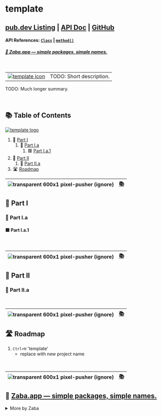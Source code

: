 <!-- [![template logo](https://template.zaba.app/img/logo.gif)](https://pub.dev/packages/template 'Click to goto the pub.dev listing') -->
# template

## [pub.dev Listing](https://pub.dev/packages/template) | [API Doc](https://pub.dev/documentation/template/latest) | [GitHub](https://github.com/Zabadam/template)
#### API References: [`Class`](https://pub.dev/documentation/template/latest/template/Class-class.html) | [`method()`](https://pub.dev/documentation/template/latest/template/method.html)
##### [🐸 Zaba.app ― simple packages, simple names.](#-zabaapp--simple-packages-simple-nameshttpspubdevpublisherszabaapppackages-other-flutter-packages-published-by-zabaapp)

<br />

|   |   |
|:--|:--|
| [![template icon](https://template.zaba.app/img/icon.png)](https://pub.dev/packages/template 'Click to goto the pub.dev listing') | TODO: Short description. |

<!-- [![template header](https://template.zaba.app/img/header.gif)](https://pub.dev/packages/template 'Click to goto the pub.dev listing') -->

TODO: Much longer summary.

<br />

## 📚 Table of Contents

[![template logo](https://raw.githubusercontent.com/Zabadam/template/main/doc/img/header_15.gif)](#template)

  1. 🔺 [Part I](#-part-i 'Part I')
     1. 🔴 [Part I.a](#-part-ia 'Part I.a')
        1. 🟥 [Part I.a.1](#-part-ia1 'Part I.a.1')
  2. 🔷 [Part II](#-part-ii 'Part II')
     1. 🔵 [Part II.a](#-part-iia 'Part II.a')
  3. 🛣️ [Roadmap](#️-roadmap 'The current TODO list')


| ![transparent 600x1 pixel-pusher (ignore)](https://i.imgur.com/XCh0q2K.png) | [📚](#-table-of-contents 'Table of Contents') |
| --------------------------------------------------------------------------: | -------------------------------------------: |

## 🔺 Part I

### 🔴 Part I.a

#### 🟥 Part I.a.1

<br />

| ![transparent 600x1 pixel-pusher (ignore)](https://i.imgur.com/XCh0q2K.png) | [📚](#-table-of-contents 'Table of Contents') |
| --------------------------------------------------------------------------: | -------------------------------------------: |

## 🔷 Part II

### 🔵 Part II.a

<br />

| ![transparent 600x1 pixel-pusher (ignore)](https://i.imgur.com/XCh0q2K.png) | [📚](#-table-of-contents 'Table of Contents') |
| --------------------------------------------------------------------------: | -------------------------------------------: |

## 🛣️ Roadmap

1. `Ctrl+H` 'template'
   - replace with new project name

<br />

| ![transparent 600x1 pixel-pusher (ignore)](https://i.imgur.com/XCh0q2K.png) | [📚](#-table-of-contents 'Table of Contents') |
| --------------------------------------------------------------------------: | -------------------------------------------: |

## 🐸 [Zaba.app ― simple packages, simple names.](https://pub.dev/publishers/zaba.app/packages 'Other Flutter packages published by Zaba.app')

<details>
<summary>More by Zaba</summary>

### Wrappers | Widgets that surround other widgets with functionality
- ## 🕹️ [xl](https://pub.dev/packages/xl 'implement accelerometer-fueled interactions with a layering paradigm')
- ## 🌈 [foil](https://pub.dev/packages/foil 'implement accelerometer-reactive gradients in a cinch')
- ## 📜 [curtains](https://pub.dev/packages/curtains 'provide animated shadow decorations for a scrollable to allude to unrevealed content')

---
### Container Widget | Wraps many functionalities in one, very customizable
- ## 🌟 [surface](https://pub.dev/packages/surface 'animated, morphing container with specs for Shape, Appearance, Filter, Tactility')

---
### Succinct Utility | Work great alone or employed above
- ## 🆕 [![neu logo](https://neu.zaba.app/img/neu_20.png)](https://pub.dev/packages/neu 'A helper for generating outstanding neumorphic-conforming designs')
- ## 🙋‍♂️ [img](https://pub.dev/packages/img 'An extended Image \"Too\" and DecorationImageToo that support an expanded Repeat.mirror painting mode')
- ## 🙋‍♂️ [icon](https://pub.dev/packages/icon 'An extended Icon \"Too\" for those that are not actually square, plus shadows support + IconUtils')
- ## 🏓 [ball](https://pub.dev/packages/ball 'A bouncy, position-mirroring splash factory that\'s totally customizable')
- ## 👁‍🗨 [sense](https://pub.dev/packages/sense 'A widget that outputs actionable sensors data with intervals, delays, normalization, and more.')
- ## 👥 [shadows](https://pub.dev/packages/shadows 'Convert a double-based \`elevation\` + BoxShadow and List\<BoxShadow\> extensions')
- ## 🎨 [![spectrum logo](https://raw.githubusercontent.com/Zabadam/spectrum/main/doc/img/spectrum_15.gif)](https://pub.dev/packages/spectrum 'Color and Gradient utilities such as GradientTween, copyWith, complementary for colors, AnimatedGradient, MaterialColor generation, and more')
</details>
